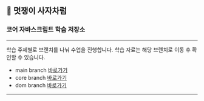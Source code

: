 ## 🦁 멋쟁이 사자차럼

### 코어 자바스크립트 학습 저장소

---

학습 주제별로 브랜치를 나눠 수업을 진행합니다. 
학습 자료는 해당 브랜치로 이동 후 확인할 수 있습니다.

- main branch [바로가기](https://github.com/photoby64/core_js)
- core branch [바로가기](https://github.com/photoby64/core_js/tree/01.core)
- dom branch [바로가기](https://github.com/photoby64/core_js/tree/02.dom)

---

